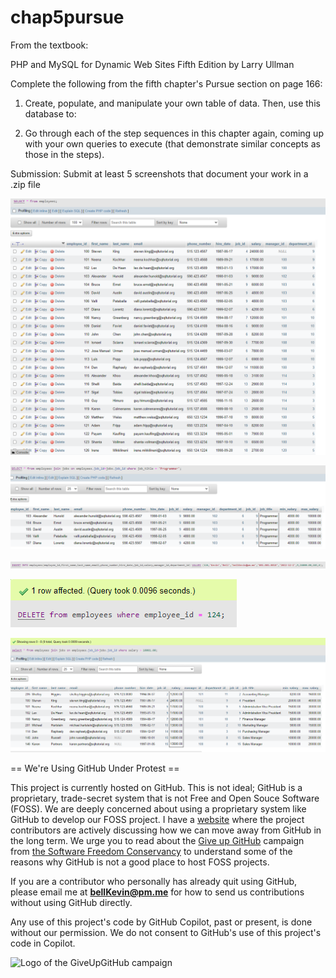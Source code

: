 # chap5pursue

From the textbook:

PHP and MySQL for Dynamic Web Sites Fifth Edition by Larry Ullman

Complete the following from the fifth chapter's Pursue section on page 166:

1. Create, populate, and manipulate your own table of data. Then, use this database to:

2. Go through each of the step sequences in this chapter again, coming up with your own queries to execute (that demonstrate
similar concepts as those in the steps).

Submission: Submit at least 5 screenshots that document your work in a .zip file

![p](https://github.com/bell-kevin/chap5pursue/blob/main/chap5pursue/one.PNG)

![p](https://github.com/bell-kevin/chap5pursue/blob/main/chap5pursue/two.PNG)

![p](https://github.com/bell-kevin/chap5pursue/blob/main/chap5pursue/three.PNG)

![p](https://github.com/bell-kevin/chap5pursue/blob/main/chap5pursue/four.PNG)

![p](https://github.com/bell-kevin/chap5pursue/blob/main/chap5pursue/five.PNG)

== We're Using GitHub Under Protest ==

This project is currently hosted on GitHub.  This is not ideal; GitHub is a
proprietary, trade-secret system that is not Free and Open Souce Software
(FOSS).  We are deeply concerned about using a proprietary system like GitHub
to develop our FOSS project. I have a [website](https://bellKevin.me) where the
project contributors are actively discussing how we can move away from GitHub
in the long term.  We urge you to read about the [Give up GitHub](https://GiveUpGitHub.org) campaign 
from [the Software Freedom Conservancy](https://sfconservancy.org) to understand some of the reasons why GitHub is not 
a good place to host FOSS projects.

If you are a contributor who personally has already quit using GitHub, please
email me at **bellKevin@pm.me** for how to send us contributions without
using GitHub directly.

Any use of this project's code by GitHub Copilot, past or present, is done
without our permission.  We do not consent to GitHub's use of this project's
code in Copilot.

![Logo of the GiveUpGitHub campaign](https://sfconservancy.org/img/GiveUpGitHub.png)
